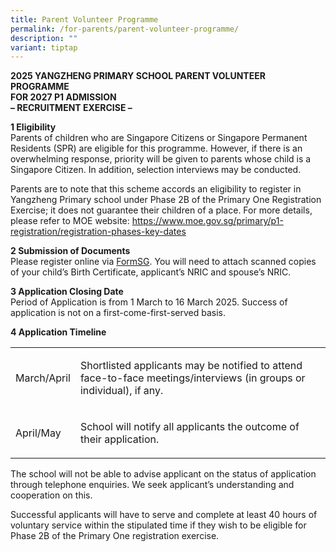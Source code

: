 ```yaml
---
title: Parent Volunteer Programme
permalink: /for-parents/parent-volunteer-programme/
description: ""
variant: tiptap
---
```

<p><strong>2025 YANGZHENG PRIMARY SCHOOL PARENT VOLUNTEER PROGRAMME<br>FOR 2027 P1 ADMISSION<br>– RECRUITMENT EXERCISE –</strong>
</p>
<p><strong>1 Eligibility</strong> 
<br>Parents of children who are Singapore Citizens or Singapore Permanent
Residents (SPR) are eligible for this programme. However, if there is an
overwhelming response, priority will be given to parents whose child is
a Singapore Citizen. In addition, selection interviews may be conducted.</p>
<p>Parents are to note that this scheme accords an eligibility to register
in Yangzheng Primary school under Phase 2B of the Primary One Registration
Exercise; it does not guarantee their children of a place. For more details,
please refer to MOE website:&nbsp;<a href="https://www.moe.gov.sg/primary/p1-registration/registration-phases-key-dates" rel="noopener noreferrer nofollow" target="_blank">https://www.moe.gov.sg/primary/p1-registration/registration-phases-key-dates</a>
</p>
<p><strong>2 Submission of Documents</strong> 
<br>Please register online via&nbsp;<a href="https://go.gov.sg/2025-yzps-pv" rel="noopener noreferrer nofollow" target="_blank">FormSG</a>. You will need to attach
scanned copies of your child’s Birth Certificate, applicant’s NRIC and
spouse’s NRIC.</p>
<p><strong>3 Application Closing Date</strong> 
<br>Period of Application is from 1 March to 16 March 2025. Success of application
is not on a first-come-first-served basis.</p>
<p><strong>4 Application Timeline</strong>
</p>
<table style="minWidth: 50px">
<colgroup>
<col>
<col>
</colgroup>
<tbody>
<tr>
<td rowspan="1" colspan="1">
<p>March/April</p>
</td>
<td rowspan="1" colspan="1">
<p>Shortlisted applicants may be notified to attend
<br>face-to-face meetings/interviews (in groups or individual), if any.
<br>
</p>
</td>
</tr>
<tr>
<td rowspan="1" colspan="1">
<p>April/May
<br>
</p>
</td>
<td rowspan="1" colspan="1">
<p>School will notify all applicants the outcome of their application.
<br>
</p>
</td>
</tr>
</tbody>
</table>
<p>The school will not be able to advise applicant on the status of application
through telephone enquiries. We seek applicant’s understanding and cooperation
on this.</p>
<p>Successful applicants will have to serve and complete at least 40 hours
of voluntary service within the stipulated time if they wish to be eligible
for Phase 2B of the Primary One registration exercise.</p>